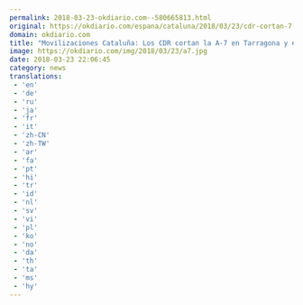 ```yaml
---
permalink: 2018-03-23-okdiario.com--580665813.html
original: https://okdiario.com/espana/cataluna/2018/03/23/cdr-cortan-7-tarragona-ave-lerida-protesta-encarcelamiento-golpistas-2015759
domain: okdiario.com
title: "Movilizaciones Cataluña: Los CDR cortan la A-7 en Tarragona y el AVE en Lérida en protesta por el encarcelamiento de los golpistas"
image: https://okdiario.com/img/2018/03/23/a7.jpg
date: 2018-03-23 22:06:45
category: news
translations: 
 - 'en'
 - 'de'
 - 'ru'
 - 'ja'
 - 'fr'
 - 'it'
 - 'zh-CN'
 - 'zh-TW'
 - 'ar'
 - 'fa'
 - 'pt'
 - 'hi'
 - 'tr'
 - 'id'
 - 'nl'
 - 'sv'
 - 'vi'
 - 'pl'
 - 'ko'
 - 'no'
 - 'da'
 - 'th'
 - 'ta'
 - 'ms'
 - 'hy'
---
```


